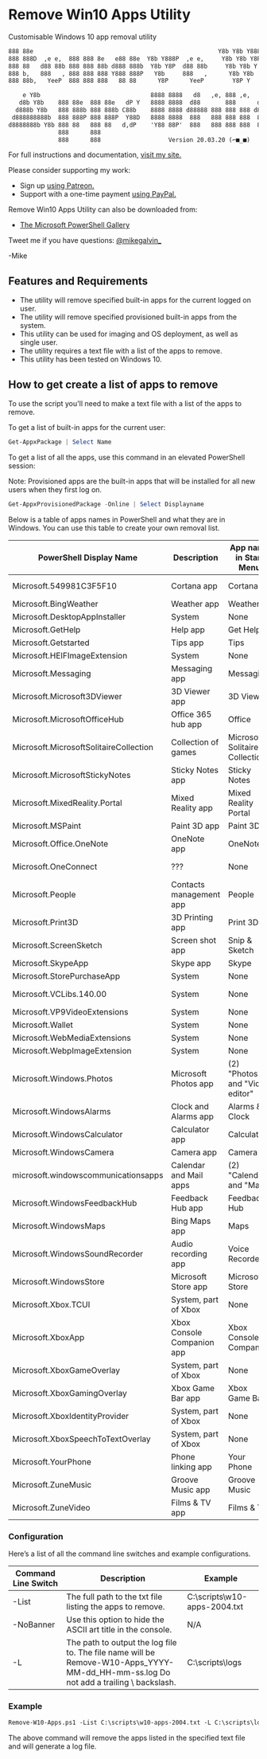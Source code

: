 # Remove Win10 Apps Utility

Customisable Windows 10 app removal utility

``` txt
888 88e                                                    Y8b Y8b Y888P ,e,           d88   e88 88e
888 888D  ,e e,  888 888 8e   e88 88e  Y8b Y888P  ,e e,     Y8b Y8b Y8P      888 8e   d888  d888 888b
888 88   d88 88b 888 888 88b d888 888b  Y8b Y8P  d88 88b     Y8b Y8b Y   888 888 88b d 888 C8888 8888D
888 b,   888   , 888 888 888 Y888 888P   Y8b     888   ,      Y8b Y8b    888 888 888   888  Y888 888P
888 88b,   YeeP  888 888 888   88 88      Y8P      YeeP        Y8P Y     888 888 888   888    88 88

    e Y8b                               8888 8888   d8   ,e, 888 ,e,   d8
   d8b Y8b    888 88e  888 88e   dP Y   8888 8888  d88       888      d88   Y8b Y888P
  d888b Y8b   888 888b 888 888b C88b    8888 8888 d88888 888 888 888 d88888  Y8b Y8P
 d888888888b  888 888P 888 888P  Y88D   8888 8888  888   888 888 888  888     Y8b Y    Mike Galvin
d8888888b Y8b 888 88   888 88   d,dP    'Y88 88P'  888   888 888 888  888      888   https://gal.vin
              888      888                                                     888
              888      888                   Version 20.03.20 (⌐■_■)           888
```

For full instructions and documentation, [visit my site.](https://gal.vin/posts/remove-uwp-apps)

Please consider supporting my work:

* Sign up [using Patreon.](https://www.patreon.com/mikegalvin)
* Support with a one-time payment [using PayPal.](https://www.paypal.me/digressive)

Remove Win10 Apps Utility can also be downloaded from:

* [The Microsoft PowerShell Gallery](https://www.powershellgallery.com/packages/Remove-Win10-Apps)

Tweet me if you have questions: [@mikegalvin_](https://twitter.com/mikegalvin_)

-Mike

## Features and Requirements

* The utility will remove specified built-in apps for the current logged on user.
* The utility will remove specified provisioned built-in apps from the system.
* This utility can be used for imaging and OS deployment, as well as single user.
* The utility requires a text file with a list of the apps to remove.
* This utility has been tested on Windows 10.

## How to get create a list of apps to remove

To use the script you'll need to make a text file with a list of the apps to remove.

To get a list of built-in apps for the current user:

``` powershell
Get-AppxPackage | Select Name
```

To get a list of all the apps, use this command in an elevated PowerShell session:

Note: Provisioned apps are the built-in apps that will be installed for all new users when they first log on.

``` powershell
Get-AppxProvisionedPackage -Online | Select Displayname
```

Below is a table of apps names in PowerShell and what they are in Windows. You can use this table to create your own removal list.

| PowerShell Display Name | Description | App name in Start Menu | Notes |
| ----------------------- | ----------- | ---------------------- | ----- |
| Microsoft.549981C3F5F10 | Cortana app | Cortana | New in 2004 |
| Microsoft.BingWeather | Weather app | Weather | N/A |
| Microsoft.DesktopAppInstaller | System | None | N/A |
| Microsoft.GetHelp | Help app | Get Help | N/A |
| Microsoft.Getstarted | Tips app | Tips | N/A |
| Microsoft.HEIFImageExtension | System | None | N/A |
| Microsoft.Messaging | Messaging app | Messaging | Removed in 2004 |
| Microsoft.Microsoft3DViewer | 3D Viewer app | 3D Viewer | N/A |
| Microsoft.MicrosoftOfficeHub | Office 365 hub app | Office | N/A |
| Microsoft.MicrosoftSolitaireCollection | Collection of games | Microsoft Solitaire Collection | N/A |
| Microsoft.MicrosoftStickyNotes | Sticky Notes app | Sticky Notes | N/A |
| Microsoft.MixedReality.Portal | Mixed Reality app | Mixed Reality Portal | N/A |
| Microsoft.MSPaint | Paint 3D app | Paint 3D | N/A |
| Microsoft.Office.OneNote | OneNote app | OneNote | N/A |
| Microsoft.OneConnect | ??? | None | Removed in 2004 |
| Microsoft.People | Contacts management app | People | N/A |
| Microsoft.Print3D | 3D Printing app | Print 3D | Removed in 2004 |
| Microsoft.ScreenSketch | Screen shot app | Snip & Sketch | N/A |
| Microsoft.SkypeApp | Skype app | Skype | N/A |
| Microsoft.StorePurchaseApp | System | None | N/A |
| Microsoft.VCLibs.140.00 | System | None | New in 2004 |
| Microsoft.VP9VideoExtensions | System | None | N/A |
| Microsoft.Wallet | System | None | N/A |
| Microsoft.WebMediaExtensions | System | None | N/A |
| Microsoft.WebpImageExtension | System | None | N/A |
| Microsoft.Windows.Photos | Microsoft Photos app | (2) "Photos" and "Video editor" | N/A |
| Microsoft.WindowsAlarms | Clock and Alarms app | Alarms & Clock | N/A |
| Microsoft.WindowsCalculator | Calculator app | Calculator | N/A |
| Microsoft.WindowsCamera | Camera app | Camera | N/A |
| microsoft.windowscommunicationsapps | Calendar and Mail apps | (2) "Calendar" and "Mail" | N/A |
| Microsoft.WindowsFeedbackHub | Feedback Hub app | Feedback Hub | N/A |
| Microsoft.WindowsMaps | Bing Maps app | Maps | N/A |
| Microsoft.WindowsSoundRecorder | Audio recording app | Voice Recorder | N/A |
| Microsoft.WindowsStore | Microsoft Store app | Microsoft Store | N/A |
| Microsoft.Xbox.TCUI | System, part of Xbox | None | N/A |
| Microsoft.XboxApp | Xbox Console Companion app | Xbox Console Companion | N/A |
| Microsoft.XboxGameOverlay | System, part of Xbox | None | N/A |
| Microsoft.XboxGamingOverlay | Xbox Game Bar app | Xbox Game Bar | N/A |
| Microsoft.XboxIdentityProvider | System, part of Xbox | None | N/A |
| Microsoft.XboxSpeechToTextOverlay | System, part of Xbox | None | N/A |
| Microsoft.YourPhone | Phone linking app | Your Phone | N/A |
| Microsoft.ZuneMusic | Groove Music app | Groove Music | N/A |
| Microsoft.ZuneVideo | Films & TV app | Films & TV | N/A |

### Configuration

Here’s a list of all the command line switches and example configurations.

| Command Line Switch | Description | Example |
| ------------------- | ----------- | ------- |
| -List | The full path to the txt file listing the apps to remove. | C:\scripts\w10-apps-2004.txt |
| -NoBanner | Use this option to hide the ASCII art title in the console. | N/A |
| -L | The path to output the log file to. The file name will be Remove-W10-Apps_YYYY-MM-dd_HH-mm-ss.log Do not add a trailing \ backslash. | C:\scripts\logs |

### Example

``` txt
Remove-W10-Apps.ps1 -List C:\scripts\w10-apps-2004.txt -L C:\scripts\logs
```

The above command will remove the apps listed in the specified text file and will generate a log file.
